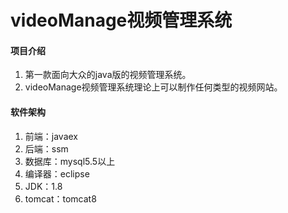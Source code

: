 # videoManage视频管理系统

#### 项目介绍
1. 第一款面向大众的java版的视频管理系统。
2. videoManage视频管理系统理论上可以制作任何类型的视频网站。

#### 软件架构
1. 前端：javaex
2. 后端：ssm
3. 数据库：mysql5.5以上
4. 编译器：eclipse
5. JDK：1.8
6. tomcat：tomcat8


